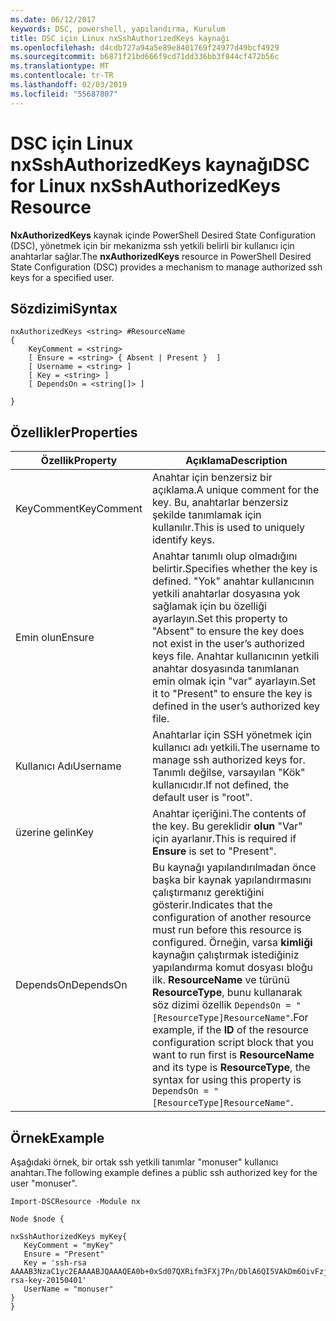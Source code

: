```yaml
---
ms.date: 06/12/2017
keywords: DSC, powershell, yapılandırma, Kurulum
title: DSC için Linux nxSshAuthorizedKeys kaynağı
ms.openlocfilehash: d4cdb727a94a5e89e8401769f24977d49bcf4929
ms.sourcegitcommit: b6871f21bd666f9cd71dd336bb3f844cf472b56c
ms.translationtype: MT
ms.contentlocale: tr-TR
ms.lasthandoff: 02/03/2019
ms.locfileid: "55687807"
---
```

# <a name="dsc-for-linux-nxsshauthorizedkeys-resource"></a><span data-ttu-id="95483-103">DSC için Linux nxSshAuthorizedKeys kaynağı</span><span class="sxs-lookup"><span data-stu-id="95483-103">DSC for Linux nxSshAuthorizedKeys Resource</span></span>

<span data-ttu-id="95483-104">**NxAuthorizedKeys** kaynak içinde PowerShell Desired State Configuration (DSC), yönetmek için bir mekanizma ssh yetkili belirli bir kullanıcı için anahtarlar sağlar.</span><span class="sxs-lookup"><span data-stu-id="95483-104">The **nxAuthorizedKeys** resource in PowerShell Desired State Configuration (DSC) provides a mechanism to manage authorized ssh keys for a specified user.</span></span>

## <a name="syntax"></a><span data-ttu-id="95483-105">Sözdizimi</span><span class="sxs-lookup"><span data-stu-id="95483-105">Syntax</span></span>

```
nxAuthorizedKeys <string> #ResourceName
{
    KeyComment = <string>
    [ Ensure = <string> { Absent | Present }  ]
    [ Username = <string> ]
    [ Key = <string> ]
    [ DependsOn = <string[]> ]

}
```

## <a name="properties"></a><span data-ttu-id="95483-106">Özellikler</span><span class="sxs-lookup"><span data-stu-id="95483-106">Properties</span></span>

|  <span data-ttu-id="95483-107">Özellik</span><span class="sxs-lookup"><span data-stu-id="95483-107">Property</span></span> |  <span data-ttu-id="95483-108">Açıklama</span><span class="sxs-lookup"><span data-stu-id="95483-108">Description</span></span> |
|---|---|
| <span data-ttu-id="95483-109">KeyComment</span><span class="sxs-lookup"><span data-stu-id="95483-109">KeyComment</span></span>| <span data-ttu-id="95483-110">Anahtar için benzersiz bir açıklama.</span><span class="sxs-lookup"><span data-stu-id="95483-110">A unique comment for the key.</span></span> <span data-ttu-id="95483-111">Bu, anahtarlar benzersiz şekilde tanımlamak için kullanılır.</span><span class="sxs-lookup"><span data-stu-id="95483-111">This is used to uniquely identify keys.</span></span>|
| <span data-ttu-id="95483-112">Emin olun</span><span class="sxs-lookup"><span data-stu-id="95483-112">Ensure</span></span>| <span data-ttu-id="95483-113">Anahtar tanımlı olup olmadığını belirtir.</span><span class="sxs-lookup"><span data-stu-id="95483-113">Specifies whether the key is defined.</span></span> <span data-ttu-id="95483-114">"Yok" anahtar kullanıcının yetkili anahtarlar dosyasına yok sağlamak için bu özelliği ayarlayın.</span><span class="sxs-lookup"><span data-stu-id="95483-114">Set this property to "Absent" to ensure the key does not exist in the user’s authorized keys file.</span></span> <span data-ttu-id="95483-115">Anahtar kullanıcının yetkili anahtar dosyasında tanımlanan emin olmak için "var" ayarlayın.</span><span class="sxs-lookup"><span data-stu-id="95483-115">Set it to "Present" to ensure the key is defined in the user’s authorized key file.</span></span>|
| <span data-ttu-id="95483-116">Kullanıcı Adı</span><span class="sxs-lookup"><span data-stu-id="95483-116">Username</span></span>| <span data-ttu-id="95483-117">Anahtarlar için SSH yönetmek için kullanıcı adı yetkili.</span><span class="sxs-lookup"><span data-stu-id="95483-117">The username to manage ssh authorized keys for.</span></span> <span data-ttu-id="95483-118">Tanımlı değilse, varsayılan "Kök" kullanıcıdır.</span><span class="sxs-lookup"><span data-stu-id="95483-118">If not defined, the default user is "root".</span></span>|
| <span data-ttu-id="95483-119">üzerine gelin</span><span class="sxs-lookup"><span data-stu-id="95483-119">Key</span></span>| <span data-ttu-id="95483-120">Anahtar içeriğini.</span><span class="sxs-lookup"><span data-stu-id="95483-120">The contents of the key.</span></span> <span data-ttu-id="95483-121">Bu gereklidir **olun** "Var" için ayarlanır.</span><span class="sxs-lookup"><span data-stu-id="95483-121">This is required if **Ensure** is set to "Present".</span></span>|
| <span data-ttu-id="95483-122">DependsOn</span><span class="sxs-lookup"><span data-stu-id="95483-122">DependsOn</span></span> | <span data-ttu-id="95483-123">Bu kaynağı yapılandırılmadan önce başka bir kaynak yapılandırmasını çalıştırmanız gerektiğini gösterir.</span><span class="sxs-lookup"><span data-stu-id="95483-123">Indicates that the configuration of another resource must run before this resource is configured.</span></span> <span data-ttu-id="95483-124">Örneğin, varsa **kimliği** kaynağın çalıştırmak istediğiniz yapılandırma komut dosyası bloğu ilk. **ResourceName** ve türünü **ResourceType**, bunu kullanarak söz dizimi özellik `DependsOn = "[ResourceType]ResourceName"`.</span><span class="sxs-lookup"><span data-stu-id="95483-124">For example, if the **ID** of the resource configuration script block that you want to run first is **ResourceName** and its type is **ResourceType**, the syntax for using this property is `DependsOn = "[ResourceType]ResourceName"`.</span></span>|

## <a name="example"></a><span data-ttu-id="95483-125">Örnek</span><span class="sxs-lookup"><span data-stu-id="95483-125">Example</span></span>

<span data-ttu-id="95483-126">Aşağıdaki örnek, bir ortak ssh yetkili tanımlar "monuser" kullanıcı anahtarı.</span><span class="sxs-lookup"><span data-stu-id="95483-126">The following example defines a public ssh authorized key for the user "monuser".</span></span>

```
Import-DSCResource -Module nx

Node $node {

nxSshAuthorizedKeys myKey{
   KeyComment = "myKey"
   Ensure = "Present"
   Key = 'ssh-rsa AAAAB3NzaC1yc2EAAAABJQAAAQEA0b+0xSd07QXRifm3FXj7Pn/DblA6QI5VAkDm6OivFzj3U6qGD1VJ6AAxWPCyMl/qhtpRtxZJDu/TxD8AyZNgc8aN2CljN1hOMbBRvH2q5QPf/nCnnJRaGsrxIqZjyZdYo9ZEEzjZUuMDM5HI1LA9B99k/K6PK2Bc1NLivpu7nbtVG2tLOQs+GefsnHuetsRMwo/+c3LtwYm9M0XfkGjYVCLO4CoFuSQpvX6AB3TedUy6NZ0iuxC0kRGg1rIQTwSRcw+McLhslF0drs33fw6tYdzlLBnnzimShMuiDWiT37WqCRovRGYrGCaEFGTG2e0CN8Co8nryXkyWc6NSDNpMzw== rsa-key-20150401'
   UserName = "monuser"
}
}
```